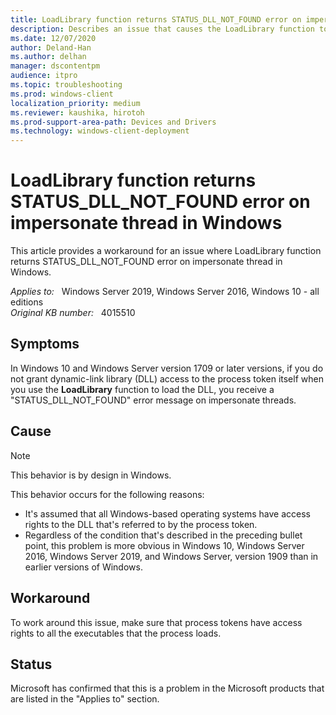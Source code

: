 ```yaml
---
title: LoadLibrary function returns STATUS_DLL_NOT_FOUND error on impersonate thread in Windows
description: Describes an issue that causes the LoadLibrary function to return a STATUS_DLL_NOT_FOUND error on an impersonate thread in Windows 10 and Windows Server 2016.
ms.date: 12/07/2020
author: Deland-Han
ms.author: delhan 
manager: dscontentpm
audience: itpro
ms.topic: troubleshooting
ms.prod: windows-client
localization_priority: medium
ms.reviewer: kaushika, hirotoh
ms.prod-support-area-path: Devices and Drivers
ms.technology: windows-client-deployment
---
```

# LoadLibrary function returns STATUS_DLL_NOT_FOUND error on impersonate thread in Windows

This article provides a workaround for an issue where LoadLibrary function returns STATUS_DLL_NOT_FOUND error on impersonate thread in Windows.

_Applies to:_ &nbsp; Windows Server 2019, Windows Server 2016, Windows 10 - all editions  
_Original KB number:_ &nbsp; 4015510

## Symptoms

In Windows 10 and Windows Server version 1709 or later versions, if you do not grant dynamic-link library (DLL) access to the process token itself when you use the **LoadLibrary** function to load the DLL, you receive a "STATUS_DLL_NOT_FOUND" error message on impersonate threads.

## Cause

> [!Note]
> This behavior is by design in Windows.

This behavior occurs for the following reasons:

- It's assumed that all Windows-based operating systems have access rights to the DLL that's referred to by the process token.
- Regardless of the condition that's described in the preceding bullet point, this problem is more obvious in Windows 10, Windows Server 2016, Windows Server 2019, and Windows Server, version 1909 than in earlier versions of Windows.

## Workaround

To work around this issue, make sure that process tokens have access rights to all the executables that the process loads.

## Status

Microsoft has confirmed that this is a problem in the Microsoft products that are listed in the "Applies to" section.
